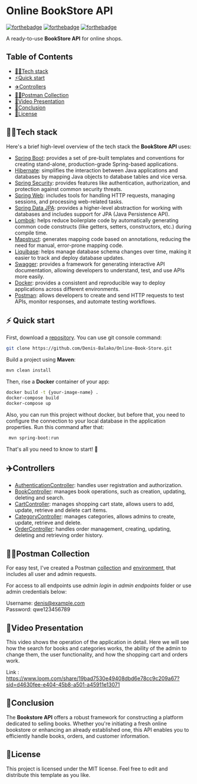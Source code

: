 # Online BookStore API

[![forthebadge](https://forthebadge.com/images/badges/made-with-java.svg)](http://forthebadge.com)
[![forthebadge](https://forthebadge.com/images/badges/built-with-grammas-recipe.svg)](http://forthebadge.com)
[![forthebadge](https://forthebadge.com/images/badges/powered-by-coffee.svg)](http://forthebadge.com)

A ready-to-use **BookStore API** for online shops.

## Table of Contents

- [👨‍💻Tech stack](#technologies-and-tools)
- [⚡Quick start](#quick-start)
- [‍✈️Controllers](#controllers)
- [🧑‍🚀Postman Collection](#postman-collection)
- [🎥Video Presentation](#video-presentation)
- [🏁Conclusion](#conclusion)
- [📝License](#license)

## 👨‍💻Tech stack

Here's a brief high-level overview of the tech stack the **BookStore API** uses:

- [Spring Boot](https://spring.io/projects/spring-boot): provides a set of pre-built templates and conventions for creating stand-alone, production-grade Spring-based applications.
- [Hibernate](https://hibernate.org/): simplifies the interaction between Java applications and databases by mapping Java objects to database tables and vice versa.
- [Spring Security](https://docs.spring.io/spring-security/reference/index.html): provides features like authentication, authorization, and protection against common security threats.
- [Spring Web](https://spring.io/projects/spring-ws#overview): includes tools for handling HTTP requests, managing sessions, and processing web-related tasks.
- [Spring Data JPA](https://docs.spring.io/spring-data/jpa/docs/current/reference/html/): provides a higher-level abstraction for working with databases and includes support for JPA (Java Persistence API).
- [Lombok](https://projectlombok.org/): helps reduce boilerplate code by automatically generating common code constructs (like getters, setters, constructors, etc.) during compile time.
- [Mapstruct](https://mapstruct.org/): generates mapping code based on annotations, reducing the need for manual, error-prone mapping code.
- [Liquibase](https://www.liquibase.org/): helps manage database schema changes over time, making it easier to track and deploy database updates.
- [Swagger](https://swagger.io/): provides a framework for generating interactive API documentation, allowing developers to understand, test, and use APIs more easily.
- [Docker](https://www.docker.com/): provides a consistent and reproducible way to deploy applications across different environments.
- [Postman](https://www.postman.com/): allows developers to create and send HTTP requests to test APIs, monitor responses, and automate testing workflows.

## ⚡️ Quick start

First, download a [repository][repo_url]. 
You can use git console command:

```bash
git clone https://github.com/Denis-Balako/Online-Book-Store.git
```

Build a project using **Maven**:
```bash
mvn clean install
```
Then, rise a **Docker** container of your app:
```bash
docker build -t {your-image-name} .
docker-compose build
docker-compose up
```
Also, you can run this project without docker, but before that, you need to configure the connection to your local database in the application properties. Run this command after that:
```bash
 mvn spring-boot:run
```

That's all you need to know to start! 🎉

## ‍✈️Controllers

- [AuthenticationController](auth_controller): handles user registration and authorization.
- [BookController](book_controller): manages book operations, such as creation, updating, deleting and search.
- [CartController](cart_controller): manages shopping cart state, allows users to add, update, retrieve and delete cart items.
- [CategoryController](category_controller): manages categories, allows admins to create, update, retrieve and delete.
- [OrderController](order_controller): handles order management, creating, updating, deleting and retrieving order history.

## 🧑‍🚀Postman Collection

For easy test, I've created a Postman [collection](postman_collection) and [environment](postman_environment), that includes all user and admin requests.

For access to all endpoints use *admin login* in *admin endpoints* folder or use admin credentials below:<br>

Username: denis@example.com <br>
Password: qwe123456789

## 🎥Video Presentation

This video shows the operation of the application in detail. 
Here we will see how the search for books and categories works, the ability of the admin to change them,
the user functionality, 
and how the shopping cart and orders work. 

Link : https://www.loom.com/share/19bad7530e49408dbd6e78cc9c209a67?sid=d4630fee-e404-45b8-a501-a45911e13071

## 🏁Conclusion

The **Bookstore API** offers a robust framework for constructing a platform dedicated to selling books. Whether you're initiating a fresh online bookstore or enhancing an already established one, this API enables you to efficiently handle books, orders, and customer information.

## 📝License

This project is licensed under the MIT license. Feel free to edit and distribute this template as you like.


<!-- Repository -->
[repo_url]: https://github.com/Denis-Balako/Online-Book-Store.git
[auth_controller]: https://github.com/Denis-Balako/Online-Book-Store/blob/master/src/main/java/com/balako/onlinebookstore/controller/AuthenticationController.java
[book_controller]: https://github.com/Denis-Balako/Online-Book-Store/blob/master/src/main/java/com/balako/onlinebookstore/controller/BookController.java
[cart_controller]: https://github.com/Denis-Balako/Online-Book-Store/blob/master/src/main/java/com/balako/onlinebookstore/controller/CartController.java
[category_controller]: https://github.com/Denis-Balako/Online-Book-Store/blob/master/src/main/java/com/balako/onlinebookstore/controller/CategoryController.java
[order_controller]: https://github.com/Denis-Balako/Online-Book-Store/blob/master/src/main/java/com/balako/onlinebookstore/controller/OrderController.java
[postman_collection]: https://github.com/Denis-Balako/Online-Book-Store/blob/master/Book%20Store%20API.postman_collection.json
[postman_environment]: https://github.com/Denis-Balako/Online-Book-Store/blob/master/Book%20store%20API.postman_environment.json